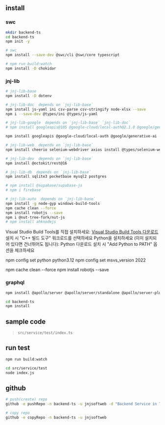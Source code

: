 ## install

### swc

```bash
mkdir backend-ts
cd backend-ts
npm init -y

# swc
npm install --save-dev @swc/cli @swc/core typescript

# npm run build:watch
npm install -D chokidar
```

### jnj-lib

```bash
# jnj-lib-base
npm install -D dotenv

# jnj-lib-doc  depends on `jnj-lib-base`
npm install js-yaml ini csv-parse csv-stringify node-xlsx --save
npm i --save-dev @types/ini @types/js-yaml

# jnj-lib-google  depends on `jnj-lib-base` `jnj-lib-doc`
# npm install googleapis@105 @google-cloud/local-auth@2.1.0 @google/generative-ai --save

npm install googleapis @google-cloud/local-auth @google/generative-ai --save

# jnj-lib-web  depends on `jnj-lib-base`
npm install cheerio selenium-webdriver axios install @types/selenium-webdriver @types/selenium-webdriver

# jnj-lib-dev  depends on `jnj-lib-base`
npm install @octokit/rest@16

# jnj-lib-db  depends on `jnj-lib-base`
npm install sqlite3 pocketbase mysql2 postgres

# npm install @supabase/supabase-js
# npm i firebase

# jnj-lib-auto  depends on `jnj-lib-base`
npm install -g node-gyp windows-build-tools
npm cache clean --force
npm install robotjs --save
npm i @nut-tree-fork/nut-js
# npm install ahknodejs
```


Visual Studio Build Tools를 직접 설치하세요:
[Visual Studio Build Tools 다운로드](https://visualstudio.microsoft.com/ko/visual-cpp-build-tools/)
설치 시 "C++ 빌드 도구" 워크로드를 선택하세요
Python을 설치하세요 (이미 설치되어 있다면 건너뛰어도 됩니다):
Python 다운로드
설치 시 "Add Python to PATH" 옵션을 체크하세요


npm config set python python3.12
npm config set msvs_version 2022

npm cache clean --force
npm install robotjs --save


### graphql

```bash
npm install @apollo/server @apollo/server/standalone @apollo/server-plugin-landing-page-graphql-playground
```

```bash
cd backend-ts
npm install
```


## sample code

> `src/service/test/index.ts`


## run test

```bash
npm run build:watch

cd src/service/test
node index.js
```


## github

```bash
# push(create) repo
github -e pushRepo -n backend-ts -u jnjsoftweb -d "Backend Service in Typescript(SWC)"

# copy repo
github -e copyRepo -n backend-ts -u jnjsoftweb
```

